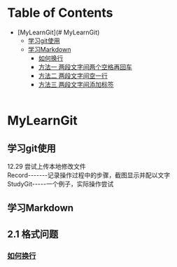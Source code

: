 Table of Contents
=================

   * [MyLearnGit](# MyLearnGit)
      * [学习git使用]()
      * [学习Markdown]()
         * [如何换行]()
         * [方法一  两段文字间两个空格再回车]()
         * [方法二  两段文字间空一行]()
         * [方法三 两段文字间添加标签<br><br>]()  
  
# MyLearnGit 
## 学习git使用 
12.29         尝试上传本地修改文件
<br>Record-------记录操作过程中的步骤，截图显示并配以文字
<br>StudyGit-----一个例子，实际操作尝试
## 学习Markdown  
## 2.1 格式问题
### [如何换行](markdown/README.md)

